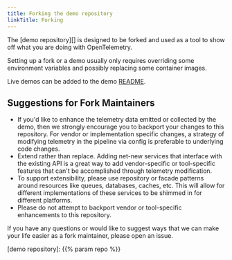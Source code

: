 ```yaml
---
title: Forking the demo repository
linkTitle: Forking
---
```


The [demo repository][] is designed to be forked and used as a tool to show off
what you are doing with OpenTelemetry.

Setting up a fork or a demo usually only requires overriding some environment
variables and possibly replacing some container images.

Live demos can be added to the demo
[README](https://github.com/open-telemetry/opentelemetry-demo/blob/main/README.md?plain=1).

## Suggestions for Fork Maintainers

- If you'd like to enhance the telemetry data emitted or collected by the demo,
  then we strongly encourage you to backport your changes to this repository.
  For vendor or implementation specific changes, a strategy of modifying
  telemetry in the pipeline via config is preferable to underlying code changes.
- Extend rather than replace. Adding net-new services that interface with the
  existing API is a great way to add vendor-specific or tool-specific features
  that can't be accomplished through telemetry modification.
- To support extensibility, please use repository or facade patterns around
  resources like queues, databases, caches, etc. This will allow for different
  implementations of these services to be shimmed in for different platforms.
- Please do not attempt to backport vendor or tool-specific enhancements to this
  repository.

If you have any questions or would like to suggest ways that we can make your
life easier as a fork maintainer, please open an issue.

[demo repository]: {{% param repo %}}
